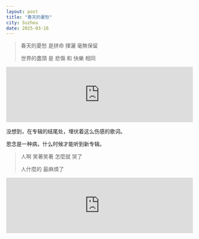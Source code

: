 ```yaml
---
layout: post
title: "春天的憂愁"
city: Suzhou
date: 2025-03-16
---
```


> 春天的憂愁 是拼命 揮灑 毫無保留
>
> 世界的盡頭 是 悲傷 和 快樂 相同

<iframe allow="autoplay *; encrypted-media *;" frameborder="0" height="150" style="width:100%;max-width:660px;overflow:hidden;background:transparent;" sandbox="allow-forms allow-popups allow-same-origin allow-scripts allow-storage-access-by-user-activation allow-top-navigation-by-user-activation" src="https://embed.music.apple.com/cn/album/%E6%88%96%E6%98%AF%E4%B8%80%E9%A6%96%E6%AD%8C/1534004626?i=1534006023&l=en-GB"></iframe>

没想到，在专辑的结尾处，埋伏着这么伤感的歌词。

思念是一种病，什么时候才能听到新专辑。

> 人啊 笑著笑著 怎麼就 哭了
>
> 人什麼的 最麻煩了

<iframe allow="autoplay *; encrypted-media *;" frameborder="0" height="150" style="width:100%;max-width:660px;overflow:hidden;background:transparent;" sandbox="allow-forms allow-popups allow-same-origin allow-scripts allow-storage-access-by-user-activation allow-top-navigation-by-user-activation" src="https://embed.music.apple.com/cn/album/%E4%BA%BA%E4%BB%80%E4%B9%88%E7%9A%84%E6%9C%80%E9%BA%BB%E7%83%A6%E4%BA%86/1534004626?i=1534005719&l=en-GB"></iframe>

